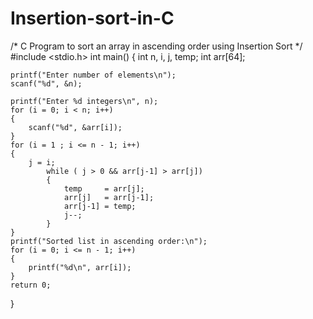 # Insertion-sort-in-C
/* C Program to sort an array in ascending order using Insertion Sort */
#include <stdio.h>
int main()
{
    int n, i, j, temp;
    int arr[64];
 
    printf("Enter number of elements\n");
    scanf("%d", &n);
 
    printf("Enter %d integers\n", n);
    for (i = 0; i < n; i++)
    {
        scanf("%d", &arr[i]);
    }
    for (i = 1 ; i <= n - 1; i++)
    {
	    j = i;
            while ( j > 0 && arr[j-1] > arr[j])
            {	        
                temp     = arr[j];
                arr[j]   = arr[j-1];
                arr[j-1] = temp;
                j--;
            }
    }
    printf("Sorted list in ascending order:\n");
    for (i = 0; i <= n - 1; i++)
    {
        printf("%d\n", arr[i]);
    }
    return 0;
}
